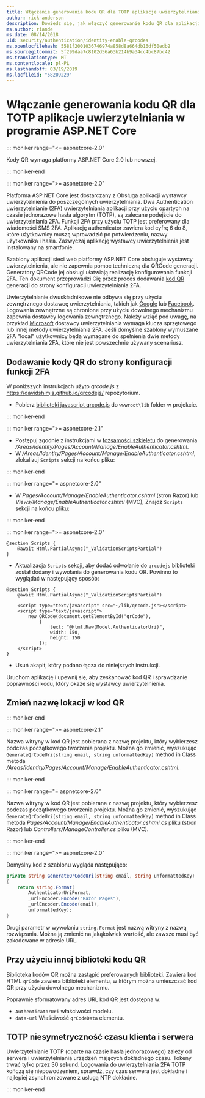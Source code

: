 ```yaml
---
title: Włączanie generowania kodu QR dla TOTP aplikacje uwierzytelniania w programie ASP.NET Core
author: rick-anderson
description: Dowiedz się, jak włączyć generowanie kodu QR dla aplikacji authenticator TOTP, współpracujących z uwierzytelniania dwuskładnikowego platformy ASP.NET Core.
ms.author: riande
ms.date: 08/14/2018
uid: security/authentication/identity-enable-qrcodes
ms.openlocfilehash: 5581f2001036746974a858d8a664db16df50edb2
ms.sourcegitcommit: 5f299daa7c8102d56a63b214b9a34cc4bc87bc42
ms.translationtype: MT
ms.contentlocale: pl-PL
ms.lasthandoff: 03/19/2019
ms.locfileid: "58209229"
---
```

# <a name="enable-qr-code-generation-for-totp-authenticator-apps-in-aspnet-core"></a>Włączanie generowania kodu QR dla TOTP aplikacje uwierzytelniania w programie ASP.NET Core

::: moniker range="<= aspnetcore-2.0"

Kody QR wymaga platformy ASP.NET Core 2.0 lub nowszej.

::: moniker-end

::: moniker range=">= aspnetcore-2.0"

Platforma ASP.NET Core jest dostarczany z Obsługa aplikacji wystawcy uwierzytelnienia do poszczególnych uwierzytelniania. Dwa Authentication uwierzytelnianie (2FA) uwierzytelniania aplikacji przy użyciu opartych na czasie jednorazowe hasła algorytm (TOTP), są zalecane podejście do uwierzytelniania 2FA. Funkcji 2FA przy użyciu TOTP jest preferowany dla wiadomości SMS 2FA. Aplikację authenticator zawiera kod cyfrę 6 do 8, które użytkownicy muszą wprowadzić po potwierdzeniu, nazwy użytkownika i hasła. Zazwyczaj aplikację wystawcy uwierzytelnienia jest instalowany na smartfonie.

Szablony aplikacji sieci web platformy ASP.NET Core obsługuje wystawcy uwierzytelnienia, ale nie zapewnia pomoc techniczną dla QRCode generacji. Generatory QRCode jej obsługi ułatwiają realizację konfigurowania funkcji 2FA. Ten dokument przeprowadzi Cię przez proces dodawania [kod QR](https://wikipedia.org/wiki/QR_code) generacji do strony konfiguracji uwierzytelniania 2FA.

Uwierzytelnianie dwuskładnikowe nie odbywa się przy użyciu zewnętrznego dostawcę uwierzytelniania, takich jak [Google](xref:security/authentication/google-logins) lub [Facebook](xref:security/authentication/facebook-logins). Logowania zewnętrzne są chronione przy użyciu dowolnego mechanizmu zapewnia dostawcy logowania zewnętrznego. Należy wziąć pod uwagę, na przykład [Microsoft](xref:security/authentication/microsoft-logins) dostawcy uwierzytelniania wymaga klucza sprzętowego lub innej metody uwierzytelniania 2FA. Jeśli domyślne szablony wymuszane 2FA "local" użytkownicy będą wymagane do spełnienia dwie metody uwierzytelniania 2FA, które nie jest powszechnie używany scenariusz.

## <a name="adding-qr-codes-to-the-2fa-configuration-page"></a>Dodawanie kody QR do strony konfiguracji funkcji 2FA

W poniższych instrukcjach użyto *qrcode.js* z https://davidshimjs.github.io/qrcodejs/ repozytorium.

* Pobierz [biblioteki javascript qrcode.js](https://davidshimjs.github.io/qrcodejs/) do `wwwroot\lib` folder w projekcie.

::: moniker-end

::: moniker range=">= aspnetcore-2.1"

* Postępuj zgodnie z instrukcjami w [tożsamości szkieletu](xref:security/authentication/scaffold-identity) do generowania */Areas/Identity/Pages/Account/Manage/EnableAuthenticator.cshtml*.
* W */Areas/Identity/Pages/Account/Manage/EnableAuthenticator.cshtml*, zlokalizuj `Scripts` sekcji na końcu pliku:

::: moniker-end

::: moniker range="= aspnetcore-2.0"

* W *Pages/Account/Manage/EnableAuthenticator.cshtml* (stron Razor) lub *Views/Manage/EnableAuthenticator.cshtml* (MVC), Znajdź `Scripts` sekcji na końcu pliku:

::: moniker-end

::: moniker range=">= aspnetcore-2.0"

```cshtml
@section Scripts {
    @await Html.PartialAsync("_ValidationScriptsPartial")
}
```

* Aktualizacja `Scripts` sekcji, aby dodać odwołanie do `qrcodejs` biblioteki został dodany i wywołania do generowania kodu QR. Powinno to wyglądać w następujący sposób:

```cshtml
@section Scripts {
    @await Html.PartialAsync("_ValidationScriptsPartial")

    <script type="text/javascript" src="~/lib/qrcode.js"></script>
    <script type="text/javascript">
        new QRCode(document.getElementById("qrCode"),
            {
                text: "@Html.Raw(Model.AuthenticatorUri)",
                width: 150,
                height: 150
            });
    </script>
}
```

* Usuń akapit, który podano łącza do niniejszych instrukcji.

Uruchom aplikację i upewnij się, aby zeskanować kod QR i sprawdzanie poprawności kodu, który okaże się wystawcy uwierzytelnienia.

## <a name="change-the-site-name-in-the-qr-code"></a>Zmień nazwę lokacji w kod QR

::: moniker-end

::: moniker range=">= aspnetcore-2.1"

Nazwa witryny w kod QR jest pobierana z nazwę projektu, który wybierzesz podczas początkowego tworzenia projektu. Można go zmienić, wyszukując `GenerateQrCodeUri(string email, string unformattedKey)` method in Class metoda */Areas/Identity/Pages/Account/Manage/EnableAuthenticator.cshtml*.

::: moniker-end

::: moniker range="= aspnetcore-2.0"

Nazwa witryny w kod QR jest pobierana z nazwę projektu, który wybierzesz podczas początkowego tworzenia projektu. Można go zmienić, wyszukując `GenerateQrCodeUri(string email, string unformattedKey)` method in Class metoda *Pages/Account/Manage/EnableAuthenticator.cshtml.cs* pliku (stron Razor) lub *Controllers/ManageController.cs* pliku (MVC).

::: moniker-end

::: moniker range=">= aspnetcore-2.0"

Domyślny kod z szablonu wygląda następująco:

```csharp
private string GenerateQrCodeUri(string email, string unformattedKey)
{
    return string.Format(
        AuthenticatorUriFormat,
        _urlEncoder.Encode("Razor Pages"),
        _urlEncoder.Encode(email),
        unformattedKey);
}
```

Drugi parametr w wywołaniu `string.Format` jest nazwą witryny z nazwą rozwiązania. Można ją zmienić na jakąkolwiek wartość, ale zawsze musi być zakodowane w adresie URL.

## <a name="using-a-different-qr-code-library"></a>Przy użyciu innej biblioteki kodu QR

Biblioteka kodów QR można zastąpić preferowanych biblioteki. Zawiera kod HTML `qrCode` zawiera biblioteki elementu, w którym można umieszczać kod QR przy użyciu dowolnego mechanizmu.

Poprawnie sformatowany adres URL kod QR jest dostępna w:

* `AuthenticatorUri` właściwości modelu.
* `data-url` Właściwość `qrCodeData` elementu.

## <a name="totp-client-and-server-time-skew"></a>TOTP niesymetryczność czasu klienta i serwera

Uwierzytelnianie TOTP (oparte na czasie hasła jednorazowego) zależy od serwera i uwierzytelniania urządzeń mających dokładnego czasu. Tokeny trwać tylko przez 30 sekund. Logowania do uwierzytelniania 2FA TOTP kończą się niepowodzeniem, sprawdź, czy czas serwera jest dokładne i najlepiej zsynchronizowane z usługą NTP dokładne.

::: moniker-end
